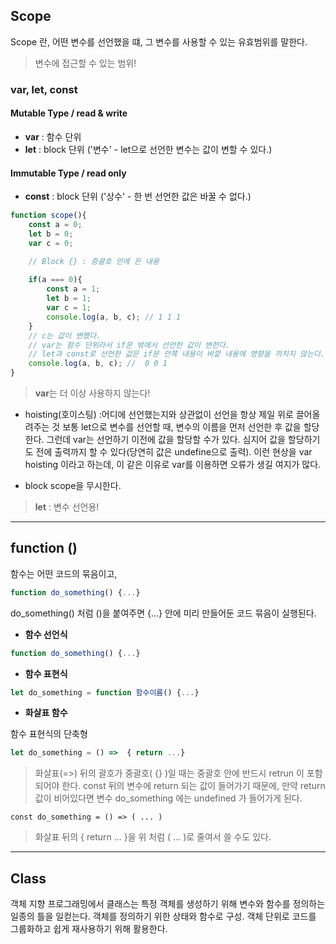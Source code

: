 ## Scope
Scope 란, 어떤 변수를 선언했을 떄, 그 변수를 사용할 수 있는 유효범위를 말한다. 
> 변수에 접근할 수 있는 범위! 
### var, let, const

#### Mutable Type / read & write
- **var** : 함수 단위
- **let** : block 단위 ('변수' - let으로 선언한 변수는 값이 변할 수 있다.)
#### Immutable Type / read only
- **const** : block 단위 ('상수' - 한 번 선언한 값은 바꿀 수 없다.)
```javascript
function scope(){
	const a = 0;
	let b = 0;
	var c = 0;

	// Block {} : 증괄호 안에 든 내용
	
	if(a === 0){
		const a = 1;
		let b = 1;
		var c = 1;
		console.log(a, b, c); // 1 1 1
	}
	// c는 값이 변했다.
	// var는 함수 단위라서 if문 밖에서 선언한 값이 변한다.
	// let과 const로 선언한 겂은 if문 안쪽 내용이 바깥 내용에 영향을 끼치지 않는다.
	console.log(a, b, c); //  0 0 1
}
```
> **var**는   더 이상 사용하지 않는다!

- hoisting(호이스팅) :어디에 선언했는지와 상관없이 선언을 항상 제일 위로 끌어올려주는 것
보통 let으로 변수를 선언할 때, 변수의 이름을 먼저 선언한 후 값을 할당한다. 그런데 var는 선언하기 이전에 값을 할당할 수가 있다. 심지어 값을 할당하기도 전에 출력까지 할 수 있다(당연히 값은 undefine으로 출력). 이런 현상을 var hoisting 이라고 하는데, 이 같은 이유로 var를 이용하면 오류가 생길 여지가 많다.

- block scope을 무시한다.
> **let** : 변수 선언용!
***
## function ()
함수는 어떤 코드의 묶음이고, 
```javascript
function do_something() {...}
```
do_something() 처럼 ()을 붙여주면 {...} 안에 미리 만들어둔 코드 묶음이 실행된다.
- **함수 선언식**
```javascript
function do_something() {...}
```
- **함수 표현식**
```javascript
let do_something = function 함수이름() {...}
```
- **화살표 함수**

함수 표현식의 단축형
```javascript
let do_something = () =>  { return ...}
```
> 화살표(=>) 뒤의 괄호가 중괄호( {} )일 때는 중괄호 안에 반드시 retrun 이 포함되어야 한다. const 뒤의 변수에 return 되는 값이 들어가기 때문에, 만약 return 값이 비어있다면 변수 do_something 에는 undefined 가 들어가게 된다.
```
const do_something = () => ( ... )
```
> 화살표 뒤의 { return ... }을 위 처럼 ( ... )로 줄여서 쓸 수도 있다.
***
## Class
객체 지향 프로그래밍에서 클래스는 특정 객체를 생성하기 위해 변수와 함수를 정의하는 일종의 틀을 일컫는다. 객체를 정의하기 위한 상태와 함수로 구성. 객체 단위로 코드를 그룹화하고 쉽게 재사용하기 위해 활용한다.
